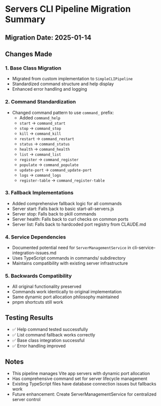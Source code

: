 # Servers CLI Pipeline Migration Summary

## Migration Date: 2025-01-14

## Changes Made

### 1. Base Class Migration
- Migrated from custom implementation to `SimpleCLIPipeline`
- Standardized command structure and help display
- Enhanced error handling and logging

### 2. Command Standardization
- Changed command pattern to use `command_` prefix:
  - Added `command_help`
  - `start` → `command_start`
  - `stop` → `command_stop`
  - `kill` → `command_kill`
  - `restart` → `command_restart`
  - `status` → `command_status`
  - `health` → `command_health`
  - `list` → `command_list`
  - `register` → `command_register`
  - `populate` → `command_populate`
  - `update-port` → `command_update-port`
  - `logs` → `command_logs`
  - `register-table` → `command_register-table`

### 3. Fallback Implementations
- Added comprehensive fallback logic for all commands
- Server start: Falls back to basic start-all-servers.js
- Server stop: Falls back to pkill commands
- Server health: Falls back to curl checks on common ports
- Server list: Falls back to hardcoded port registry from CLAUDE.md

### 4. Service Dependencies
- Documented potential need for `ServerManagementService` in cli-service-integration-issues.md
- Uses TypeScript commands in commands/ subdirectory
- Maintains compatibility with existing server infrastructure

### 5. Backwards Compatibility
- All original functionality preserved
- Commands work identically to original implementation
- Same dynamic port allocation philosophy maintained
- pnpm shortcuts still work

## Testing Results
- ✅ Help command tested successfully
- ✅ List command fallback works correctly
- ✅ Base class integration successful
- ✅ Error handling improved

## Notes
- This pipeline manages Vite app servers with dynamic port allocation
- Has comprehensive command set for server lifecycle management
- Existing TypeScript files have database connection issues but fallbacks work
- Future enhancement: Create ServerManagementService for centralized server control